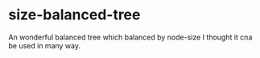 # size-balanced-tree
An wonderful balanced tree which balanced by node-size
I thought it cna be used in many way.
